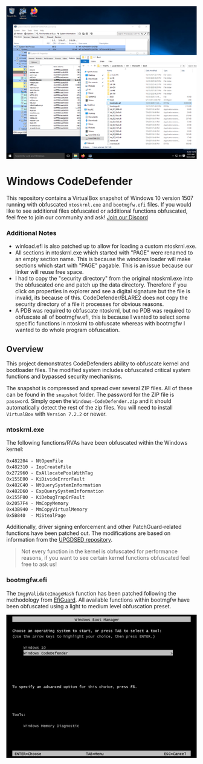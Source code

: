 <div align="center">
  <img src="screenshots/display.png" alt="Windows CodeDefender Screenshot" />
</div>

# Windows CodeDefender

This repository contains a VirtualBox snapshot of Windows 10 version 1507 running with obfuscated `ntoskrnl.exe` and `bootmgfw.efi` files. If you would like to see additional files obfuscated or additional functions obfuscated, feel free to join our community and ask! [Join our Discord](https://discord.gg/sgedeapTMm)

### Additional Notes

- winload.efi is also patched up to allow for loading a custom ntoskrnl.exe.
- All sections in ntoskrnl.exe which started with "PAGE" were renamed to an empty section name. This is because the windows loader will make sections which start with "PAGE" pagable. This is an issue because our linker will reuse free space.
- I had to copy the "security directory" from the original ntoskrnl.exe into the obfuscated one and patch up the data directory. Therefore if you click on properties in explorer and see a digital signature but the file is invalid, its because of this. CodeDefender/BLARE2 does not copy the security directory of a file it processes for obvious reasons.
- A PDB was required to obfuscate ntoskrnl, but no PDB was required to obfuscate all of bootmgfw.efi, this is because I wanted to select some specific functions in ntoskrnl to obfuscate whereas with bootmgfw I wanted to do whole program obfuscation.

## Overview

This project demonstrates CodeDefenders ability to obfuscate kernel and bootloader files. The modified system includes obfuscated critical system functions and bypassed security mechanisms.

The snapshot is compressed and spread over several ZIP files. All of these can be found in the `snapshot` folder. The password for the ZIP file is `password`. Simply open the `Windows-CodeDefender.zip` and it should automatically detect the rest of the zip files. You will need to install `VirtualBox` with `Version 7.2.2` or newer. 

### ntoskrnl.exe

The following functions/RVAs have been obfuscated within the Windows kernel:

```
0x482204 - NtOpenFile
0x482310 - IopCreateFile
0x272960 - ExAllocatePoolWithTag
0x155E00 - KiDivideErrorFault
0x482C40 - NtQuerySystemInformation
0x482D60 - ExpQuerySystemInformation
0x155F00 - KiDebugTrapOrFault
0x2057F4 - MmCopyMemory
0x43B940 - MmCopyVirtualMemory
0x5B840  - MiStealPage
```

Additionally, driver signing enforcement and other PatchGuard-related functions have been patched out. The modifications are based on information from the [UPGDSED repository](https://github.com/hfiref0x/UPGDSED/blob/master/src/patterns.h). 

> Not every function in the kernel is obfuscated for performance reasons, if you want to see certain kernel functions obfuscated feel free to ask us!

### bootmgfw.efi

The `ImgpValidateImageHash` function has been patched following the methodology from [EfiGuard](https://github.com/Mattiwatti/EfiGuard). All available functions within bootmgfw have been obfuscated using a light to medium level obfuscation preset.

<div align="center">
  <img src="screenshots/boot-selection.png" alt="Windows CodeDefender Screenshot" />
</div>
